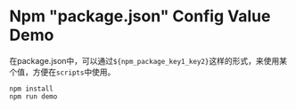 Npm "package.json" Config Value Demo
====================================

在package.json中，可以通过`${npm_package_key1_key2}`这样的形式，来使用某个值，方便在`scripts`中使用。

```
npm install
npm run demo
```
